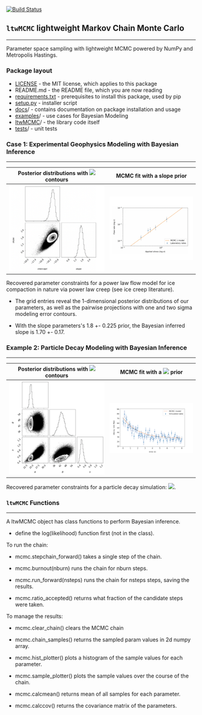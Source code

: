 
[![Build Status](https://travis-ci.com/daniel-furman/ltwMCMC.svg?branch=main)](https://travis-ci.com/daniel-furman/ltwMCMC)

## `ltwMCMC` lightweight Markov Chain Monte Carlo

---


Parameter space sampling with lightweight MCMC powered by NumPy and Metropolis Hastings.


### Package layout

* [LICENSE](https://github.com/daniel-furman/ltwMCMC/blob/main/LICENSE) - the MIT license, which applies to this package
* README.md - the README file, which you are now reading
* [requirements.txt](https://github.com/daniel-furman/ltwMCMC/blob/main/requirements.txt) - prerequisites to install this package, used by pip
* [setup.py](https://github.com/daniel-furman/ltwMCMC/blob/main/setup.py) - installer script
* [docs](https://github.com/daniel-furman/ltwMCMC/tree/main/docs)/ - contains documentation on package installation and usage
* [examples](https://github.com/daniel-furman/ltwMCMC/tree/main/examples)/ - use cases for Bayesian Modeling
* [ltwMCMC](https://github.com/daniel-furman/ltwMCMC/tree/main/ltwMCMC)/ - the library code itself
* [tests](https://github.com/daniel-furman/ltwMCMC/tree/main/test)/ - unit tests



### Case 1: Experimental Geophysics Modeling with Bayesian Inference

---

Posterior distributions with <img src="https://render.githubusercontent.com/render/math?math=\sigma"> contours | MCMC fit with a slope prior
:---------------------------------:|:----------------------------------------:
![](examples/data/grid_ice.png) | ![](examples/data/ice_scatter.png)

Recovered parameter constraints for a power law flow model for ice compaction in nature via power law creep (see ice creep literature). 

* The grid entries reveal the 1-dimensional posterior distributions of our parameters, as well as the pairwise projections with one and two sigma modeling error contours. 

* With the slope parameters's 1.8 +- 0.225 prior, the Bayesian inferred slope is 1.70 +- 0.17.

### Example 2: Particle Decay Modeling with Bayesian Inference

---

Posterior distributions with <img src="https://render.githubusercontent.com/render/math?math=\sigma"> contours | MCMC fit with a <img src="https://render.githubusercontent.com/render/math?math=\lambda"> prior
:---------------------------------:|:----------------------------------------:
![](examples/data/gridsims.png) | ![](examples/data/sims.png)


Recovered parameter constraints for a particle decay simulation: <img src="https://render.githubusercontent.com/render/math?math=\R(t) = A + B e^{-\lambda t}">. 

### `ltwMCMC`  Functions 

---

A ltwMCMC object has class functions to perform Bayesian inference. 

* define the log(likelihood) function first (not in the class).

To run the chain:
        
* mcmc.stepchain_forward() takes a single step of the chain.

* mcmc.burnout(nburn) runs the chain for nburn steps.

* mcmc.run_forward(nsteps) runs the chain for nsteps steps, saving the results.

* mcmc.ratio_accepted() returns what fraction of the candidate steps
            were taken.
         
            
To manage the results:

* mcmc.clear_chain() clears the MCMC chain

* mcmc.chain_samples() returns the sampled param values in 2d numpy array.

* mcmc.hist_plotter() plots a histogram of the sample values for each
            parameter.
   
* mcmc.sample_plotter() plots the sample values over the course of the 
            chain.
            
* mcmc.calcmean() returns mean of all samples for each parameter.

* mcmc.calccov() returns the covariance matrix of the parameters.
